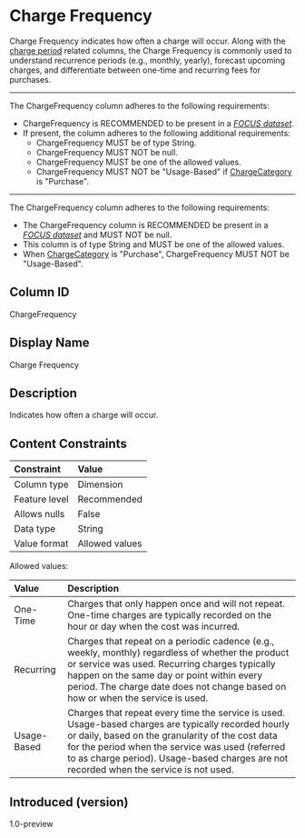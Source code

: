 # Charge Frequency

Charge Frequency indicates how often a charge will occur. Along with the [charge period](#glossary:chargeperiod) related columns, the Charge Frequency is commonly used to understand recurrence periods (e.g., monthly, yearly), forecast upcoming charges, and differentiate between one-time and recurring fees for purchases.

---
The ChargeFrequency column adheres to the following requirements:

* ChargeFrequency is RECOMMENDED to be present in a [*FOCUS dataset*](#glossary:FOCUS-dataset).
* If present, the column adheres to the following additional requirements:
  * ChargeFrequency MUST be of type String.
  * ChargeFrequency MUST NOT be null.
  * ChargeFrequency MUST be one of the allowed values.
  * ChargeFrequency MUST NOT be "Usage-Based" if [ChargeCategory](#chargecategory) is "Purchase".

---
The ChargeFrequency column adheres to the following requirements:

* The ChargeFrequency column is RECOMMENDED be present in a [*FOCUS dataset*](#glossary:FOCUS-dataset) and MUST NOT be null.
* This column is of type String and MUST be one of the allowed values.
* When [ChargeCategory](#chargecategory) is "Purchase", ChargeFrequency MUST NOT be "Usage-Based".

## Column ID

ChargeFrequency

## Display Name

Charge Frequency

## Description

Indicates how often a charge will occur.

## Content Constraints

| Constraint      | Value          |
|:----------------|:---------------|
| Column type     | Dimension      |
| Feature level   | Recommended    |
| Allows nulls    | False          |
| Data type       | String         |
| Value format    | Allowed values |

Allowed values:

| Value       | Description                   |
|:------------|:------------------------------|
| One-Time    | Charges that only happen once and will not repeat. One-time charges are typically recorded on the hour or day when the cost was incurred.  |
| Recurring   | Charges that repeat on a periodic cadence (e.g., weekly, monthly) regardless of whether the product or service was used. Recurring charges typically happen on the same day or point within every period. The charge date does not change based on how or when the service is used. |
| Usage-Based | Charges that repeat every time the service is used. Usage-based charges are typically recorded hourly or daily, based on the granularity of the cost data for the period when the service was used (referred to as charge period). Usage-based charges are not recorded when the service is not used.                    |

## Introduced (version)

1.0-preview
